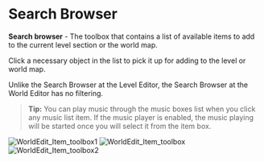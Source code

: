 # Search Browser

**Search browser** - The toolbox that contains a list of available items to add to the current level section or the world map.

Click a necessary object in the list to pick it up for adding to the level or world map.

Unlike the Search Browser at the Level Editor, the Search Browser at the World Editor has no filtering.

> **Tip:** You can play music through the music boxes list when you click any music list item. If the music player is enabled, the music playing will be started once you will select it from the item box.

![WorldEdit_Item_toolbox1](../screenshots/WorldEditing/WorldEdit_Item_toolbox1.png)
![WorldEdit_Item_toolbox](../screenshots/WorldEditing/WorldEdit_Item_toolbox.png)
![WorldEdit_Item_toolbox2](../screenshots/WorldEditing/WorldEdit_Item_toolbox2.png)
